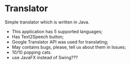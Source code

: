 # Translator

Simple translator which is written in Java.

- This application has 5 supported languages;
- Has Text2Speech button;
- Google Translator API was used for translating;
- May contains bugs, please, tell us about them in Issues;
- 10/10 popping cats.
- use JavaFX instead of Swing???
